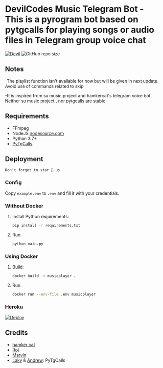 # DevilCodes Music Telegram Bot - This is a pyrogram bot based on pytgcalls for playing songs or audio files in Telegram group voice chat
[![Devil](https://telegra.ph/file/f739907e5a8c8aa78e758.jpg)](https://t.me/devilcodes_inc)
![GitHub repo size](https://img.shields.io/github/repo-size/edguru/devilsmusic)

## Notes
-The playlist function isn't available for now but will be given in next update. Avoid use of commands related to skip

-It is inspired from su music project and hamkercat's telegram voice bot.
Neither su music project , nor pytgcalls are stable

## Requirements

- FFmpeg
- NodeJS [nodesource.com](https://nodesource.com/)
- Python 3.7+
- [PyTgCalls](https://github.com/pytgcalls/pytgcalls)

## Deployment
` Don't forget to star 🌟 us `
### Config

Copy `example.env` to `.env` and fill it with your credentials.

### Without Docker

1. Install Python requirements:
   ```bash
   pip install -r requirements.txt
   ```
2. Run:
   ```bash
   python main.py
   ```

### Using Docker

1. Build:
   ```bash
   docker build -t musicplayer .
   ```
2. Run:
   ```bash
   docker run --env-file .env musicplayer
   ```

### Heroku
[![Deploy](https://www.herokucdn.com/deploy/button.svg)](https://heroku.com/deploy?template=https://github.com/edguru/devilsmusic/)


## Credits
- [hamker cat](https://github.com/thehamkercat/Telegram_VC_Bot)
- [Roj](https://github.com/rojserbest)
- [Marvin](https://github.com/BlackStoneReborn)
- [Laky](https://github.com/Laky-64) & [Andrew](https://github.com/AndrewLaneX): PyTgCalls
